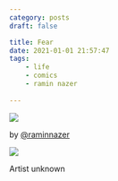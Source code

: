 ```yaml
---
category: posts
draft: false

title: Fear
date: 2021-01-01 21:57:47
tags:
    - life
    - comics
    - ramin nazer
    
---
```


![](/misc/f/fear-raminnazer-1.jpg)

by [@raminnazer](https://raminnazer.com/)

![](/misc/f/fear-unknown-1.jpg)

Artist unknown
